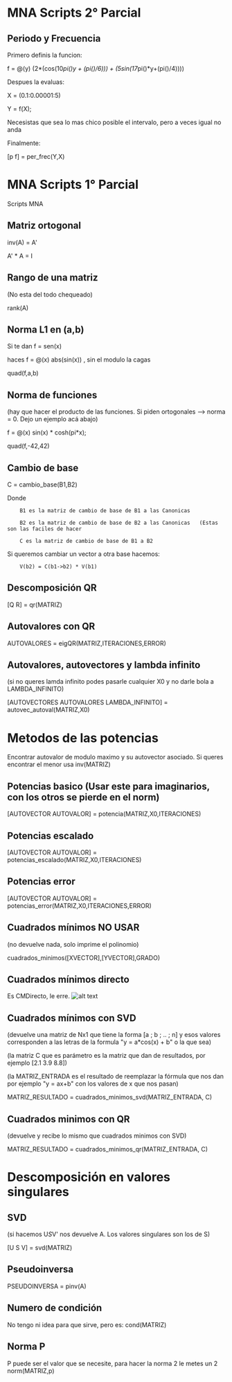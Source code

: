 # MNA Scripts 2° Parcial
## Periodo y Frecuencia

Primero definis la funcion:

 f = @(y) (2*(cos(10*pi()*y + (pi()/6))) + (5*sin(17*pi()*y+(pi()/4))))
 
 
 Despues la evaluas:
 
 X = (0.1:0.00001:5)
 
 Y = f(X);
 
 Necesistas que sea lo mas chico posible el intervalo, pero a veces igual no anda
 
 Finalmente:
 
 [p f] = per_frec(Y,X)
 
 

# MNA Scripts 1° Parcial
Scripts MNA

## Matriz ortogonal
inv(A) = A'

A' * A = I

## Rango de una matriz
(No esta del todo chequeado)

rank(A)

## Norma L1 en (a,b)
Si te dan f = sen(x)

haces f = @(x) abs(sin(x)) , sin el modulo la cagas

quad(f,a,b)

## Norma de funciones
(hay que hacer el producto de las funciones. Si piden ortogonales --> norma = 0. Dejo un ejemplo acá abajo)

f = @(x) sin(x) * cosh(pi*x);

quad(f,-42,42)

## Cambio de base

C = cambio_base(B1,B2)

Donde   

        B1 es la matriz de cambio de base de B1 a las Canonicas
        
        B2 es la matriz de cambio de base de B2 a las Canonicas   (Estas son las faciles de hacer
        
        C es la matriz de cambio de base de B1 a B2
        
Si queremos cambiar un vector a otra base hacemos:
        
        V(b2) = C(b1->b2) * V(b1)

## Descomposición QR
[Q R] = qr(MATRIZ)

## Autovalores con QR
AUTOVALORES = eigQR(MATRIZ,ITERACIONES,ERROR)

## Autovalores, autovectores y lambda infinito
(si no queres lamda infinito podes pasarle cualquier X0 y no darle bola a LAMBDA_INFINITO)

[AUTOVECTORES AUTOVALORES LAMBDA_INFINITO] = autovec_autoval(MATRIZ,X0)

# Metodos de las potencias
Encontrar autovalor de modulo maximo y su autovector asociado. Si queres encontrar el menor usa inv(MATRIZ)

## Potencias basico (Usar este para imaginarios, con los otros se pierde en el norm)

[AUTOVECTOR AUTOVALOR] = potencia(MATRIZ,X0,ITERACIONES)

## Potencias escalado

[AUTOVECTOR AUTOVALOR] = potencias_escalado(MATRIZ,X0,ITERACIONES)

## Potencias error

[AUTOVECTOR AUTOVALOR] = potencias_error(MATRIZ,X0,ITERACIONES,ERROR)

## Cuadrados mínimos NO USAR
(no devuelve nada, solo imprime el polinomio)

cuadrados_minimos([XVECTOR],[YVECTOR],GRADO)

## Cuadrados mínimos directo 
Es CMDirecto, le erre.
![alt text](https://i.ibb.co/X4G1wjY/Whats-App-Image-2020-09-13-at-4-52-24-PM.jpg)

## Cuadrados mínimos con SVD
(devuelve una matriz de Nx1 que tiene la forma [a ; b ; .. ; n] y esos valores corresponden a las letras de la formula "y = a*cos(x) + b" o la que sea)

(la matriz C que es parámetro es la matriz que dan de resultados, por ejemplo [2.1 3.9 8.8])

(la MATRIZ_ENTRADA es el resultado de reemplazar la fórmula que nos dan por ejemplo "y = ax+b" con los valores de x que nos pasan)

MATRIZ_RESULTADO = cuadrados_minimos_svd(MATRIZ_ENTRADA, C)

## Cuadrados minimos con QR
(devuelve y recibe lo mismo que cuadrados minimos con SVD)

MATRIZ_RESULTADO = cuadrados_minimos_qr(MATRIZ_ENTRADA, C)

# Descomposición en valores singulares

## SVD
(si hacemos U*S*V' nos devuelve A. Los valores singulares son los de S)

[U S V] = svd(MATRIZ)

## Pseudoinversa

PSEUDOINVERSA = pinv(A)

## Numero de condición
No tengo ni idea para que sirve, pero es:
cond(MATRIZ)

## Norma P
P puede ser el valor que se necesite, para hacer la norma 2 le metes un 2
norm(MATRIZ,p)

